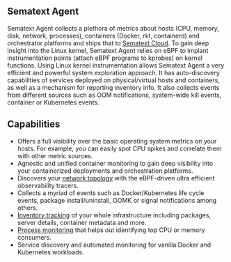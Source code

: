 ## Sematext Agent

Sematext Agent collects a plethora of metrics about hosts (CPU, memory, disk, network, processes), containers (Docker, rkt, containerd) and orchestrator platforms and ships that to [Sematext Cloud](https://sematext.com/cloud). To gain deep insight into the Linux kernel, Sematext Agent relies on eBPF to implant instrumentation points (attach eBPF programs to kprobes) on kernel functions. Using Linux kernel instrumentation allows Sematext Agent a very efficient and powerful system exploration approach. It has auto-discovery capabilities of services deployed on physical/virtual hosts and containers, as well as a mechanism for reporting inventory info. It also collects events from different sources such as OOM notifications, system-wide kill events, container or Kubernetes events.


## Capabilities

- Offers a full visibility over the basic operating system metrics on your hosts. For example,  you can easily spot CPU spikes and correlate them with
other metric sources.
- Agnostic and unified container monitoring to gain deep visibility into your containerized deployments and orchestration platforms.
- Discovers your [network topology](https://sematext.com/docs/monitoring/network-map) with the eBPF-driven ultra efficient observability tracers.
- Collects a myriad of events such as Docker/Kubernetes life cycle events, package install/uninstall, OOMK or signal notifications among others.
- [Inventory tracking](https://sematext.com/docs/monitoring/inventory) of your whole infrastructure including packages, server details, container metadata and more.
- [Process monitoring](https://sematext.com/docs/monitoring/process) that helps out identifying top CPU or memory consumers.
- Service discovery and automated monitoring for vanilla Docker and Kubernetes workloads.
